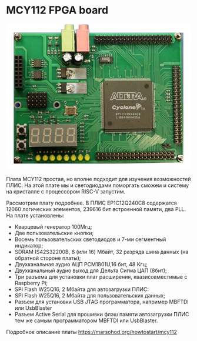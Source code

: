 # MCY112 FPGA board
![MCY112+VGA photo](images/mcy112_crop_small.jpg "MCY112 FPGA board photo")

Плата MCY112 простая, но вполне подходит для изучения возможностей ПЛИС. На этой плате мы и светодиодами поморгать сможем и систему на кристалле с процессором RISC-V запустим.

Рассмотрим плату подробнее. В ПЛИС EP1C12Q240C8 содержатся 12060 логических элементов, 239616 бит встроенной памяти, два PLL. На плате установлены:

- Кварцевый генератор 100Мгц;
- Две пользовательские кнопки;
- Восемь пользовательских светодиодов и 7-ми сегментный индикатор;
- SDRAM IS42S32200B, 8 (или 16) Мбайт, 32 разряда шина данных (на обратной стороне платы);
- Двухканальная аудио АЦП PCM1801U,16 бит, 48 Кгц;
- Двухканальный аудио выход для Дельта Сигма ЦАП (8бит);
- Три разъема для установки плат расширения, квазисовместимые с Raspberry Pi;
- SPI Flash W25Q16, 2 Мбайта для автозагрузки ПЛИС:
- SPI Flash W25Q16, 2 Мбайта для пользовательских данных;
- Разъем для установки USB JTAG программатора, например MBFTDI или UsbBlaster
- Разъем Active Serial для прошивки флэш памяти автозагрузки ПЛИС тем же самым программатором MBFTDI или UsbBlaster.

Подробное описание платы https://marsohod.org/howtostart/mcy112
